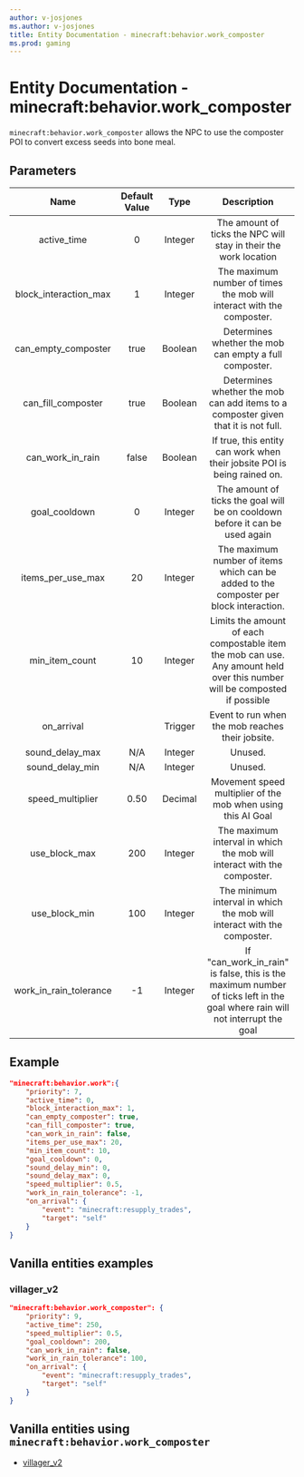 ```yaml
---
author: v-josjones
ms.author: v-josjones
title: Entity Documentation - minecraft:behavior.work_composter
ms.prod: gaming
---
```


# Entity Documentation - minecraft:behavior.work_composter

`minecraft:behavior.work_composter` allows the NPC to use the composter POI to convert excess seeds into bone meal.

## Parameters

| Name| Default Value| Type| Description |
|:-----------:|:-----------:|:-----------:|:-----------:|
| active_time| 0| Integer| The amount of ticks the NPC will stay in their the work location |
| block_interaction_max| 1| Integer| The maximum number of times the mob will interact with the composter. |
| can_empty_composter| true| Boolean| Determines whether the mob can empty a full composter. |
| can_fill_composter| true| Boolean| Determines whether the mob can add items to a composter given that it is not full. |
| can_work_in_rain| false| Boolean| If true, this entity can work when their jobsite POI is being rained on. |
| goal_cooldown| 0| Integer| The amount of ticks the goal will be on cooldown before it can be used again |
| items_per_use_max| 20| Integer| The maximum number of items which can be added to the composter per block interaction. |
| min_item_count| 10| Integer| Limits the amount of each compostable item the mob can use. Any amount held over this number will be composted if possible |
| on_arrival| | Trigger| Event to run when the mob reaches their jobsite. |
| sound_delay_max| N/A| Integer| Unused. |
| sound_delay_min| N/A| Integer| Unused. |
| speed_multiplier| 0.50| Decimal| Movement speed multiplier of the mob when using this AI Goal |
| use_block_max| 200| Integer| The maximum interval in which the mob will interact with the composter. |
| use_block_min| 100| Integer| The minimum interval in which the mob will interact with the composter. |
| work_in_rain_tolerance| -1| Integer| If "can_work_in_rain" is false, this is the maximum number of ticks left in the goal where rain will not interrupt the goal |

## Example

```json
"minecraft:behavior.work":{
    "priority": 7,
    "active_time": 0,
    "block_interaction_max": 1,
    "can_empty_composter": true,
    "can_fill_composter": true,
    "can_work_in_rain": false,
    "items_per_use_max": 20,
    "min_item_count": 10,
    "goal_cooldown": 0,
    "sound_delay_min": 0,
    "sound_delay_max": 0,
    "speed_multiplier": 0.5,
    "work_in_rain_tolerance": -1,
    "on_arrival": {
        "event": "minecraft:resupply_trades",
        "target": "self"
    }
}
```

## Vanilla entities examples

### villager_v2

```json
"minecraft:behavior.work_composter": {
    "priority": 9,
    "active_time": 250,
    "speed_multiplier": 0.5,
    "goal_cooldown": 200,
    "can_work_in_rain": false,
    "work_in_rain_tolerance": 100,
    "on_arrival": {
        "event": "minecraft:resupply_trades",
        "target": "self"
    }
}
```


## Vanilla entities using `minecraft:behavior.work_composter`

- [villager_v2](../../../../Source/VanillaBehaviorPack_Snippets/entities/dolphinvillager_v2.md)

